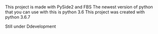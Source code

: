 This project is made with PySide2 and FBS
The newest version of python that you can use with this is python 3.6
This project was created with python 3.6.7

Still under Ddevelopment